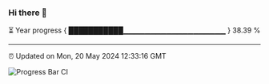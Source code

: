 ### Hi there 👋

⏳ Year progress { ███████████▁▁▁▁▁▁▁▁▁▁▁▁▁▁▁▁▁▁▁ } 38.39 %

---

⏰ Updated on Mon, 20 May 2024 12:33:16 GMT

![Progress Bar CI](https://github.com/liununu/liununu/workflows/Progress%20Bar%20CI/badge.svg)
